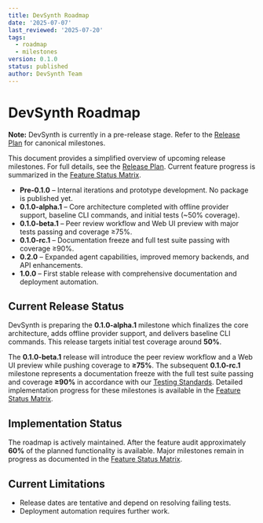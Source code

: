 ```yaml
---
title: DevSynth Roadmap
date: '2025-07-07'
last_reviewed: '2025-07-20'
tags:
  - roadmap
  - milestones
version: 0.1.0
status: published
author: DevSynth Team
---
```


# DevSynth Roadmap

**Note:** DevSynth is currently in a pre-release stage. Refer to the [Release Plan](release_plan.md) for canonical milestones.

This document provides a simplified overview of upcoming release milestones. For
full details, see the [Release Plan](release_plan.md). Current feature progress
is summarized in the [Feature Status Matrix](../implementation/feature_status_matrix.md).

- **Pre-0.1.0** – Internal iterations and prototype development. No package is published yet.
- **0.1.0-alpha.1** – Core architecture completed with offline provider support, baseline CLI commands, and initial tests (~50% coverage).
- **0.1.0-beta.1** – Peer review workflow and Web UI preview with major tests passing and coverage ≥75%.
- **0.1.0-rc.1** – Documentation freeze and full test suite passing with coverage ≥90%.
- **0.2.0** – Expanded agent capabilities, improved memory backends, and API enhancements.
- **1.0.0** – First stable release with comprehensive documentation and deployment automation.

## Current Release Status

DevSynth is preparing the **0.1.0-alpha.1** milestone which finalizes the core architecture,
adds offline provider support, and delivers baseline CLI commands. This release targets
initial test coverage around **50%**.

The **0.1.0-beta.1** release will introduce the peer review workflow and a Web UI preview
while pushing coverage to **≥75%**. The subsequent **0.1.0-rc.1** milestone represents a
documentation freeze with the full test suite passing and coverage **≥90%** in accordance with
our [Testing Standards](../developer_guides/TESTING_STANDARDS.md). Detailed implementation
progress for these milestones is available in the
[Feature Status Matrix](../implementation/feature_status_matrix.md).

## Implementation Status

The roadmap is actively maintained. After the feature audit
approximately **60%** of the planned functionality is available.
Major milestones remain in progress as documented in the
[Feature Status Matrix](../implementation/feature_status_matrix.md).

## Current Limitations

- Release dates are tentative and depend on resolving failing tests.
- Deployment automation requires further work.
